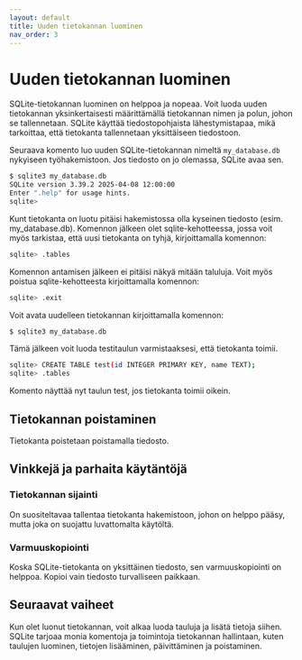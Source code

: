```yaml
---
layout: default
title: Uuden tietokannan luominen
nav_order: 3
---
```

# Uuden tietokannan luominen

SQLite-tietokannan luominen on helppoa ja nopeaa. Voit luoda uuden tietokannan yksinkertaisesti määrittämällä tietokannan nimen ja polun, johon se tallennetaan. SQLite käyttää tiedostopohjaista lähestymistapaa, mikä tarkoittaa, että tietokanta tallennetaan yksittäiseen tiedostoon.

Seuraava komento luo uuden SQLite-tietokannan nimeltä `my_database.db` nykyiseen työhakemistoon. Jos tiedosto on jo olemassa, SQLite avaa sen.

```bash
$ sqlite3 my_database.db
SQLite version 3.39.2 2025-04-08 12:00:00
Enter ".help" for usage hints.
sqlite>
```  

Kunt tietokanta on luotu pitäisi hakemistossa olla kyseinen tiedosto (esim. my_database.db). Komennon jälkeen olet sqlite-kehotteessa, jossa voit myös tarkistaa, että uusi tietokanta on tyhjä, kirjoittamalla komennon:

```bash
sqlite> .tables
```

Komennon antamisen jälkeen ei pitäisi näkyä mitään taluluja. Voit myös poistua sqlite-kehotteesta kirjoittamalla komennon:

```bash
sqlite> .exit
``` 

Voit avata uudelleen tietokannan kirjoittamalla komennon:

```bash
$ sqlite3 my_database.db
``` 

Tämä jälkeen voit luoda testitaulun varmistaaksesi, että tietokanta toimii. 

```bash
sqlite> CREATE TABLE test(id INTEGER PRIMARY KEY, name TEXT);
sqlite> .tables
```

Komento näyttää nyt taulun test, jos tietokanta toimii oikein.

## Tietokannan poistaminen

Tietokanta poistetaan poistamalla tiedosto.

## Vinkkejä ja parhaita käytäntöjä

### Tietokannan sijainti

On suositeltavaa tallentaa tietokanta hakemistoon, johon on helppo pääsy, mutta joka on suojattu luvattomalta käytöltä.

### Varmuuskopiointi

Koska SQLite-tietokanta on yksittäinen tiedosto, sen varmuuskopiointi on helppoa. Kopioi vain tiedosto turvalliseen paikkaan.

## Seuraavat vaiheet

Kun olet luonut tietokannan, voit alkaa luoda tauluja ja lisätä tietoja siihen. SQLite tarjoaa monia komentoja ja toimintoja tietokannan hallintaan, kuten taulujen luominen, tietojen lisääminen, päivittäminen ja poistaminen.